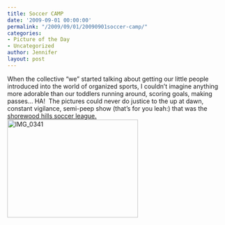 ```yaml
---
title: Soccer CAMP
date: '2009-09-01 00:00:00'
permalink: "/2009/09/01/20090901soccer-camp/"
categories:
- Picture of the Day
- Uncategorized
author: Jennifer
layout: post
---
```


When the collective &#8220;we&#8221; started talking about getting our little people introduced into the world of organized sports, I couldn&#8217;t imagine anything more adorable than our toddlers running around, scoring goals, making passes&#8230; HA!  The pictures could never do justice to the up at dawn, constant vigilance, semi-peep show (that&#8217;s for you leah:) that was the [shorewood hills soccer league.](http://www.flickr.com/photos/jenniferandJennifers_photos/sets/72157622211491524/ "shorewood hills soccer league.") <img class="alignnone size-medium wp-image-383" title="IMG_0341" src="http://www.madcitythree.com/wp-content/uploads/2009/09/IMG_0341-300x225.jpg" alt="IMG_0341" width="300" height="225" />
